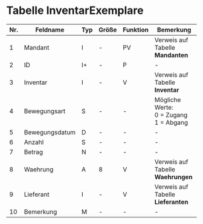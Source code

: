 # Tabelle InventarExemplare


Nr.|Feldname|Typ|Größe|Funktion|Bemerkung
--|--|--|--|--|--
1|Mandant|I|-|PV|Verweis auf Tabelle **Mandanten**
2|ID|I+|-|P|-
3|Inventar|I|-|V|Verweis auf Tabelle **Inventar**
4|Bewegungsart|S|-|-|Mögliche Werte:<br/>0 = Zugang<br/>1 = Abgang
5|Bewegungsdatum|D|-|-|-
6|Anzahl|S|-|-|-
7|Betrag|N|-|-|-
8|Waehrung|A|8|V|Verweis auf Tabelle **Waehrungen**
9|Lieferant|I|-|V|Verweis auf Tabelle **Lieferanten**
10|Bemerkung|M|-|-|-





